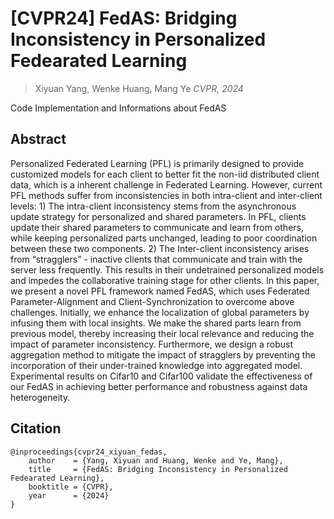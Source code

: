 # [CVPR24] FedAS: Bridging Inconsistency in Personalized Fedearated Learning

> Xiyuan Yang, Wenke Huang, Mang Ye
> *CVPR, 2024*

Code Implementation and Informations about FedAS

## Abstract
Personalized Federated Learning (PFL) is primarily designed to provide customized models for each client to better fit the non-iid distributed client data, which is a inherent challenge in Federated Learning. However, current PFL methods suffer from inconsistencies in both intra-client and inter-client levels: 1) The intra-client inconsistency stems from the asynchronous update strategy for personalized and shared parameters. In PFL, clients update their shared parameters to communicate and learn from others, while keeping personalized parts unchanged, leading to poor coordination between these two components. 2) The Inter-client inconsistency arises from “stragglers” - inactive clients that communicate and train with the server less frequently. This results in their undetrained personalized models and impedes the collaborative training stage for other clients. In this paper, we present a novel PFL framework named FedAS, which uses Federated Parameter-Alignment and Client-Synchronization to overcome above challenges. Initially, we enhance the localization of global parameters by infusing them with local insights. We make the shared parts learn from previous model, thereby increasing their local relevance and reducing the impact of parameter inconsistency. Furthermore, we design a robust aggregation method to mitigate the impact of stragglers by preventing the incorporation of their under-trained knowledge into aggregated model. Experimental results on Cifar10 and Cifar100 validate the effectiveness of our FedAS in achieving better performance and robustness against data heterogeneity.

## Citation
```
@inproceedings{cvpr24_xiyuan_fedas,
    author    = {Yang, Xiyuan and Huang, Wenke and Ye, Mang},
    title     = {FedAS: Bridging Inconsistency in Personalized Fedearated Learning},
    booktitle = {CVPR},
    year      = {2024}
}
```

